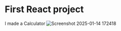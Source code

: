 # First React project
I made a Calculator
![Screenshot 2025-01-14 172418](https://github.com/user-attachments/assets/8cec856a-d6cc-42ec-8ed8-5638992d90e6)
